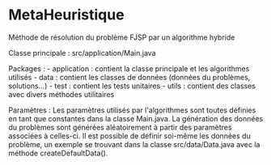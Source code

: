 # MetaHeuristique
Méthode de résolution du problème FJSP par un algorithme hybride

Classe principale : src/application/Main.java

Packages :
	- application : contient la classe principale et les algorithmes utilisés
	- data : contient les classes de données (données du problèmes, solutions...)
	- test : contient les tests unitaires
	- utils : contient des classes avec divers méthodes utilitaires
	
Paramètres :
	Les paramètres utilisés par l'algorithmes sont toutes définies en tant que constantes dans la classe Main.java.
	La génération des données du problèmes sont générées aléatoirement à partir des paramètres associées à celles-ci.
	Il est possible de définir soi-même les données du problème, un exemple se trouvant dans la classe src/data/Data.java avec la méthode createDefaultData().
